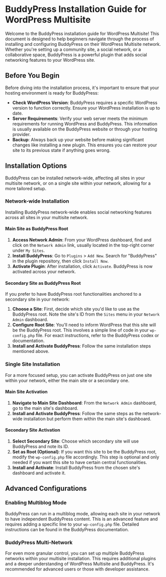 # BuddyPress Installation Guide for WordPress Multisite

Welcome to the BuddyPress installation guide for WordPress Multisite! This document is designed to help beginners navigate through the process of installing and configuring BuddyPress on their WordPress Multisite network. Whether you're setting up a community site, a social network, or a collaborative space, BuddyPress is a powerful plugin that adds social networking features to your WordPress site.

## Before You Begin

Before diving into the installation process, it's important to ensure that your hosting environment is ready for BuddyPress:

- **Check WordPress Version**: BuddyPress requires a specific WordPress version to function correctly. Ensure your WordPress installation is up to date.
- **Server Requirements**: Verify your web server meets the minimum requirements for running WordPress and BuddyPress. This information is usually available on the BuddyPress website or through your hosting provider.
- **Backup**: Always back up your website before making significant changes like installing a new plugin. This ensures you can restore your site to its previous state if anything goes wrong.

## Installation Options

BuddyPress can be installed network-wide, affecting all sites in your multisite network, or on a single site within your network, allowing for a more tailored setup.

### Network-wide Installation

Installing BuddyPress network-wide enables social networking features across all sites in your multisite network.

#### Main Site as BuddyPress Root

1. **Access Network Admin**: From your WordPress dashboard, find and click on the `Network Admin` link, usually located in the top-right corner under `My Sites`.
2. **Install BuddyPress**: Go to `Plugins` > `Add New`. Search for "BuddyPress" in the plugin repository, then click `Install Now`.
3. **Activate Plugin**: After installation, click `Activate`. BuddyPress is now activated across your network.

#### Secondary Site as BuddyPress Root

If you prefer to have BuddyPress root functionalities anchored to a secondary site in your network:

1. **Choose a Site**: First, decide which site you'd like to use as the BuddyPress root. Note the site's ID from the `Sites` menu in your `Network Admin` dashboard.
2. **Configure Root Site**: You'll need to inform WordPress that this site will be the BuddyPress root. This involves a simple line of code in your `wp-config.php` file. For exact instructions, refer to the BuddyPress codex or documentation.
3. **Install and Activate BuddyPress**: Follow the same installation steps mentioned above.

### Single Site Installation

For a more focused setup, you can activate BuddyPress on just one site within your network, either the main site or a secondary one.

#### Main Site Activation

1. **Navigate to Main Site Dashboard**: From the `Network Admin` dashboard, go to the main site's dashboard.
2. **Install and Activate BuddyPress**: Follow the same steps as the network-wide installation but perform them within the main site's dashboard.

#### Secondary Site Activation

1. **Select Secondary Site**: Choose which secondary site will use BuddyPress and note its ID.
2. **Set as Root (Optional)**: If you want this site to be the BuddyPress root, modify the `wp-config.php` file accordingly. This step is optional and only needed if you want this site to have certain central functionalities.
3. **Install and Activate**: Install BuddyPress from the chosen site's dashboard and activate it.

## Advanced Configurations

### Enabling Multiblog Mode

BuddyPress can run in a multiblog mode, allowing each site in your network to have independent BuddyPress content. This is an advanced feature and requires adding a specific line to your `wp-config.php` file. Detailed instructions can be found in the BuddyPress documentation.

### BuddyPress Multi-Network

For even more granular control, you can set up multiple BuddyPress networks within your multisite installation. This requires additional plugins and a deeper understanding of WordPress Multisite and BuddyPress. It's recommended for advanced users or those with developer assistance.

